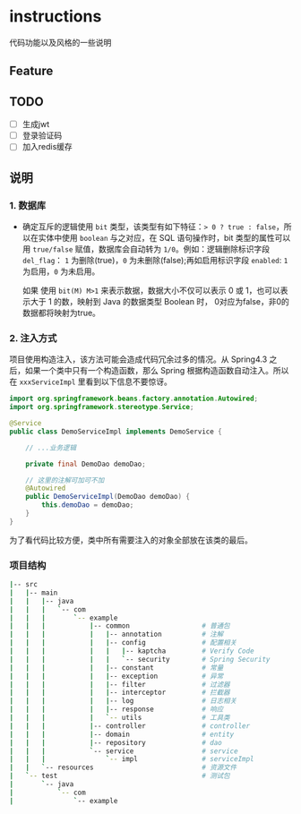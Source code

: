 # instructions

代码功能以及风格的一些说明

## Feature

## TODO

* [ ] 生成jwt
* [ ] 登录验证码
* [ ] 加入redis缓存

## 说明

### 1. 数据库

- 确定互斥的逻辑使用 `bit` 类型，该类型有如下特征：`> 0 ? true : false`，所以在实体中使用 `boolean` 与之对应，在 SQL
  语句操作时，bit 类型的属性可以用 `true/false` 赋值，数据库会自动转为 `1/0`。例如：逻辑删除标识字段 `del_flag`：
  `1` 为删除(true)，`0` 为未删除(false);再如启用标识字段 `enabled`: `1` 为启用，`0` 为未启用。

  如果 使用 `bit(M) M>1` 来表示数据，数据大小不仅可以表示 0 或 1，也可以表示大于 1 的数，映射到 Java 的数据类型 Boolean 时，
  0对应为false，非0的数据都将映射为true。

### 2. 注入方式

项目使用构造注入，该方法可能会造成代码冗余过多的情况。从 Spring4.3 之后，如果一个类中只有一个构造函数，那么 Spring
根据构造函数自动注入。所以在 `xxxServiceImpl` 里看到以下信息不要惊讶。

```java
import org.springframework.beans.factory.annotation.Autowired;
import org.springframework.stereotype.Service;

@Service
public class DemoServiceImpl implements DemoService {

    // ...业务逻辑

    private final DemoDao demoDao;

    // 这里的注解可加可不加
    @Autowired
    public DemoServiceImpl(DemoDao demoDao) {
        this.demoDao = demoDao;
    }
}
```

为了看代码比较方便，类中所有需要注入的对象全部放在该类的最后。

### 项目结构

```bash
|-- src
|   |-- main
|   |   |-- java
|   |   |   `-- com
|   |   |       `-- example
|   |   |           |-- common                  # 普通包
|   |   |           |   |-- annotation          # 注解
|   |   |           |   |-- config              # 配置相关
|   |   |           |   |   |-- kaptcha         # Verify Code
|   |   |           |   |   `-- security        # Spring Security
|   |   |           |   |-- constant            # 常量
|   |   |           |   |-- exception           # 异常
|   |   |           |   |-- filter              # 过滤器
|   |   |           |   |-- interceptor         # 拦截器
|   |   |           |   |-- log                 # 日志相关
|   |   |           |   |-- response            # 响应
|   |   |           |   `-- utils               # 工具类
|   |   |           |-- controller              # controller
|   |   |           |-- domain                  # entity
|   |   |           |-- repository              # dao
|   |   |           `-- service                 # service
|   |   |               `-- impl                # serviceImpl
|   |   `-- resources                           # 资源文件
|   `-- test                                    # 测试包
|       `-- java
|           `-- com
|               `-- example
```

